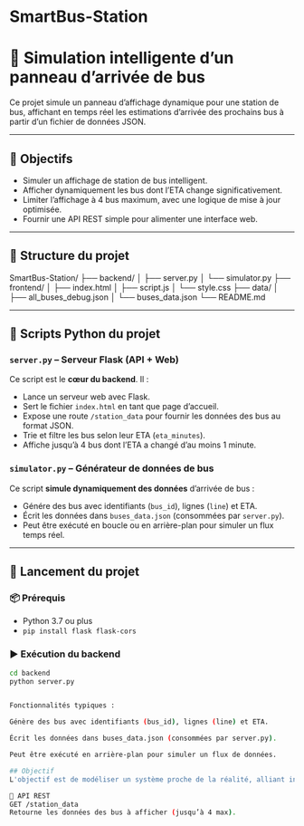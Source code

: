# SmartBus-Station
# 🚌 Simulation intelligente d’un panneau d’arrivée de bus

Ce projet simule un panneau d’affichage dynamique pour une station de bus, affichant en temps réel les estimations d’arrivée des prochains bus à partir d’un fichier de données JSON.

---

## 📌 Objectifs

- Simuler un affichage de station de bus intelligent.
- Afficher dynamiquement les bus dont l’ETA change significativement.
- Limiter l’affichage à 4 bus maximum, avec une logique de mise à jour optimisée.
- Fournir une API REST simple pour alimenter une interface web.

---

## 📁 Structure du projet

SmartBus-Station/
├── backend/
│   ├── server.py
│   └── simulator.py
├── frontend/
│   ├── index.html
│   ├── script.js
│   └── style.css
├── data/
│   ├── all_buses_debug.json
│   └── buses_data.json
└── README.md



---

## 🐍 Scripts Python du projet

### `server.py` – Serveur Flask (API + Web)
Ce script est le **cœur du backend**. Il :

- Lance un serveur web avec Flask.
- Sert le fichier `index.html` en tant que page d’accueil.
- Expose une route `/station_data` pour fournir les données des bus au format JSON.
- Trie et filtre les bus selon leur ETA (`eta_minutes`).
- Affiche jusqu’à 4 bus dont l’ETA a changé d’au moins 1 minute.

### `simulator.py` – Générateur de données de bus
Ce script **simule dynamiquement des données** d’arrivée de bus :

- Génére des bus avec identifiants (`bus_id`), lignes (`line`) et ETA.
- Écrit les données dans `buses_data.json` (consommées par `server.py`).
- Peut être exécuté en boucle ou en arrière-plan pour simuler un flux temps réel.

---

## 🚀 Lancement du projet

### 📦 Prérequis
- Python 3.7 ou plus
- `pip install flask flask-cors`

### ▶️ Exécution du backend

```bash
cd backend
python server.py


Fonctionnalités typiques :

Génère des bus avec identifiants (bus_id), lignes (line) et ETA.

Écrit les données dans buses_data.json (consommées par server.py).

Peut être exécuté en arrière-plan pour simuler un flux de données.

## Objectif 
L'objectif est de modéliser un système proche de la réalité, alliant interface utilisateur intuitive, communication en temps réel et traitement intelligent des données, dans le but de démontrer les capacités d’un système embarqué de nouvelle génération dédié à l'information des voyageurs.

🔌 API REST
GET /station_data
Retourne les données des bus à afficher (jusqu’à 4 max).

